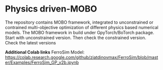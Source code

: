# Physics driven-MOBO
The repository contains MOBO framework, integrated to unconstrained or contrained multi-objective optimization of different physics based numerical models.
The MOBO framework in build under GpyTorch/BoTorch package.
Start with unconstrained version. Then check the constrained version.
Check the latest versions

**Additional Colab links**
FerroSim Model: https://colab.research.google.com/github/ziatdinovmax/FerroSim/blob/master/Examples/FerroSim_GP_v2b.ipynb


